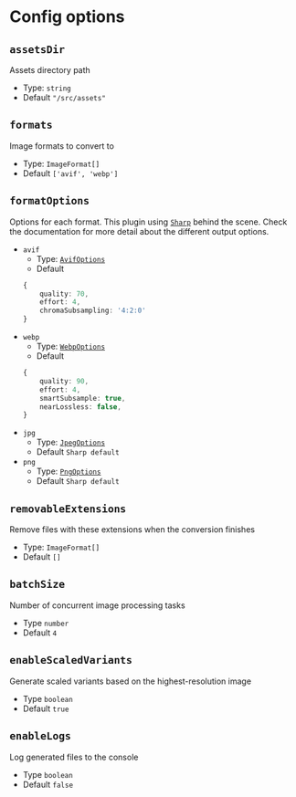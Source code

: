 # Config options

## `assetsDir`
Assets directory path
- Type: `string`
- Default `"/src/assets"`

## `formats`
Image formats to convert to
- Type: `ImageFormat[]`
- Default `['avif', 'webp']`

## `formatOptions`
Options for each format. This plugin using [`Sharp`](https://sharp.pixelplumbing.com/) behind the scene. Check the documentation for more detail about the different output options.

- `avif`
	- Type: [`AvifOptions`](https://sharp.pixelplumbing.com/api-output/#avif)
	- Default
	```ts
	{
		quality: 70,
		effort: 4,
		chromaSubsampling: '4:2:0'
	}
	```
- `webp`
	- Type: [`WebpOptions`](https://sharp.pixelplumbing.com/api-output/#webp)
	- Default
	```ts
	{
		quality: 90,
		effort: 4,
		smartSubsample: true,
		nearLossless: false,
	}
	```
- `jpg`
	- Type: [`JpegOptions`](https://sharp.pixelplumbing.com/api-output/#jpeg)
	- Default `Sharp default`
- `png`
	- Type: [`PngOptions`](https://sharp.pixelplumbing.com/api-output/#png)
	- Default `Sharp default`

## `removableExtensions`
Remove files with these extensions when the conversion finishes
- Type: `ImageFormat[]`
- Default `[]`

## `batchSize`
Number of concurrent image processing tasks
- Type `number`
- Default `4`

## `enableScaledVariants`
Generate scaled variants based on the highest-resolution image
- Type `boolean`
- Default `true`

## `enableLogs`
Log generated files to the console
- Type `boolean`
- Default `false`
